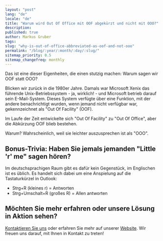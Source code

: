 ```yaml
---
layout: "post"
lang: "de"
locale: "de"
title: "Warum wird Out Of Office mit OOF abgekürzt und nicht mit OOO?"
description:
published: true
author: Markus Gruber
tags:
slug: "why-is-out-of-office-abbreviated-as-oof-and-not-ooo"
permalink: "/blog/:year/:month/:day/:slug/"
sitemap_priority: 0.5
sitemap_changefreq: monthly
---
```

Das ist eine dieser Eigenheiten, die einen stutzig machen: Warum sagen wir OOF statt OOO?

Blicken wir zurück in die 1980er Jahre. Damals war Microsoft Xenix das führende Unix-Betriebssystem - ja, wirklich! - und Microsoft betrieb darauf sein E-Mail-System. Dieses System verfügte über eine Funktion, mit der andere benachrichtigt wurden, wenn jemand nicht verfügbar war, gekennzeichnet als "Out Of Facility" (OOF).

Im Laufe der Zeit entwickelte sich "Out Of Facility" zu "Out Of Office", aber die Abkürzung OOF blieb bestehen.

Warum? Wahrscheinlich, weil sie leichter auszusprechen ist als "OOO".

## Bonus-Trivia: Haben Sie jemals jemanden "Little 'r' me" sagen hören?
Im deutschsprachigen Raum gibt es dafür kein Gegenstück, im Englischen ist es üblich. Es handelt sich dabei um eine Anspielung auf die Tastaturkürzel in Outlook:
- Strg+R (kleines r) = Antworten
- Strg+Umschalt+R (großes R) = Allen antworten

## Möchten Sie mehr erfahren oder unsere Lösung in Aktion sehen?
[Kontaktieren Sie uns](/contact/) oder erfahren Sie mehr auf unserer [Website](/). Wir freuen uns darauf, mit Ihnen in Kontakt zu treten!